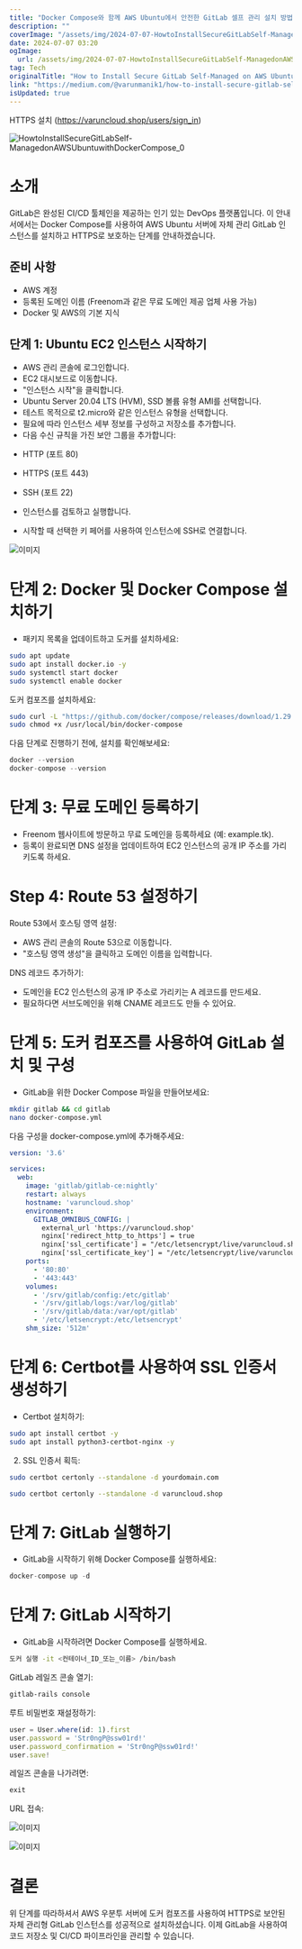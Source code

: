 ```yaml
---
title: "Docker Compose와 함께 AWS Ubuntu에서 안전한 GitLab 셀프 관리 설치 방법"
description: ""
coverImage: "/assets/img/2024-07-07-HowtoInstallSecureGitLabSelf-ManagedonAWSUbuntuwithDockerCompose_0.png"
date: 2024-07-07 03:20
ogImage: 
  url: /assets/img/2024-07-07-HowtoInstallSecureGitLabSelf-ManagedonAWSUbuntuwithDockerCompose_0.png
tag: Tech
originalTitle: "How to Install Secure GitLab Self-Managed on AWS Ubuntu with Docker Compose"
link: "https://medium.com/@varunmanik1/how-to-install-secure-gitlab-self-managed-on-aws-ubuntu-with-docker-compose-7d61d2264c13"
isUpdated: true
---
```





HTTPS 설치 (https://varuncloud.shop/users/sign_in)

![HowtoInstallSecureGitLabSelf-ManagedonAWSUbuntuwithDockerCompose_0](https://varuncloud.shop/assets/img/2024-07-07-HowtoInstallSecureGitLabSelf-ManagedonAWSUbuntuwithDockerCompose_0.png)

# 소개

GitLab은 완성된 CI/CD 툴체인을 제공하는 인기 있는 DevOps 플랫폼입니다. 이 안내서에서는 Docker Compose를 사용하여 AWS Ubuntu 서버에 자체 관리 GitLab 인스턴스를 설치하고 HTTPS로 보호하는 단계를 안내하겠습니다.

<div class="content-ad"></div>

## 준비 사항

- AWS 계정
- 등록된 도메인 이름 (Freenom과 같은 무료 도메인 제공 업체 사용 가능)
- Docker 및 AWS의 기본 지식

## 단계 1: Ubuntu EC2 인스턴스 시작하기

- AWS 관리 콘솔에 로그인합니다.
- EC2 대시보드로 이동합니다.
- "인스턴스 시작"을 클릭합니다.
- Ubuntu Server 20.04 LTS (HVM), SSD 볼륨 유형 AMI를 선택합니다.
- 테스트 목적으로 t2.micro와 같은 인스턴스 유형을 선택합니다.
- 필요에 따라 인스턴스 세부 정보를 구성하고 저장소를 추가합니다.
- 다음 수신 규칙을 가진 보안 그룹을 추가합니다:


<div class="content-ad"></div>

- HTTP (포트 80)
- HTTPS (포트 443)
- SSH (포트 22)

- 인스턴스를 검토하고 실행합니다.
- 시작할 때 선택한 키 페어를 사용하여 인스턴스에 SSH로 연결합니다.

![이미지](/assets/img/2024-07-07-HowtoInstallSecureGitLabSelf-ManagedonAWSUbuntuwithDockerCompose_1.png)

# 단계 2: Docker 및 Docker Compose 설치하기

<div class="content-ad"></div>

- 패키지 목록을 업데이트하고 도커를 설치하세요:

```bash
sudo apt update
sudo apt install docker.io -y
sudo systemctl start docker
sudo systemctl enable docker
```

도커 컴포즈를 설치하세요:

```bash
sudo curl -L "https://github.com/docker/compose/releases/download/1.29.2/docker-compose-$(uname -s)-$(uname -m)" -o /usr/local/bin/docker-compose
sudo chmod +x /usr/local/bin/docker-compose
```

<div class="content-ad"></div>

다음 단계로 진행하기 전에, 설치를 확인해보세요:

```js
docker --version
docker-compose --version
```

# 단계 3: 무료 도메인 등록하기

- Freenom 웹사이트에 방문하고 무료 도메인을 등록하세요 (예: example.tk).
- 등록이 완료되면 DNS 설정을 업데이트하여 EC2 인스턴스의 공개 IP 주소를 가리키도록 하세요.

<div class="content-ad"></div>

# Step 4: Route 53 설정하기

Route 53에서 호스팅 영역 설정:

- AWS 관리 콘솔의 Route 53으로 이동합니다.
- "호스팅 영역 생성"을 클릭하고 도메인 이름을 입력합니다.

DNS 레코드 추가하기:

<div class="content-ad"></div>

- 도메인을 EC2 인스턴스의 공개 IP 주소로 가리키는 A 레코드를 만드세요.
- 필요하다면 서브도메인을 위해 CNAME 레코드도 만들 수 있어요.

# 단계 5: 도커 컴포즈를 사용하여 GitLab 설치 및 구성

- GitLab을 위한 Docker Compose 파일을 만들어보세요:

```bash
mkdir gitlab && cd gitlab
nano docker-compose.yml
```

<div class="content-ad"></div>

다음 구성을 docker-compose.yml에 추가해주세요:

```yaml
version: '3.6'

services:
  web:
    image: 'gitlab/gitlab-ce:nightly'
    restart: always
    hostname: 'varuncloud.shop'
    environment:
      GITLAB_OMNIBUS_CONFIG: |
        external_url 'https://varuncloud.shop'
        nginx['redirect_http_to_https'] = true
        nginx['ssl_certificate'] = "/etc/letsencrypt/live/varuncloud.shop/fullchain.pem"
        nginx['ssl_certificate_key'] = "/etc/letsencrypt/live/varuncloud.shop/privkey.pem"
    ports:
      - '80:80'
      - '443:443'
    volumes:
      - '/srv/gitlab/config:/etc/gitlab'
      - '/srv/gitlab/logs:/var/log/gitlab'
      - '/srv/gitlab/data:/var/opt/gitlab'
      - '/etc/letsencrypt:/etc/letsencrypt'
    shm_size: '512m'
```

# 단계 6: Certbot를 사용하여 SSL 인증서 생성하기

- Certbot 설치하기:

<div class="content-ad"></div>

```bash
sudo apt install certbot -y
sudo apt install python3-certbot-nginx -y
```

2. SSL 인증서 획득:

```bash
sudo certbot certonly --standalone -d yourdomain.com

sudo certbot certonly --standalone -d varuncloud.shop
```

# 단계 7: GitLab 실행하기


<div class="content-ad"></div>

- GitLab을 시작하기 위해 Docker Compose를 실행하세요:

```js
docker-compose up -d
```

# 단계 7: GitLab 시작하기

- GitLab을 시작하려면 Docker Compose를 실행하세요.

<div class="content-ad"></div>

```bash
도커 실행 -it <컨테이너_ID_또는_이름> /bin/bash
```

GitLab 레일즈 콘솔 열기:

```bash
gitlab-rails console
```

루트 비밀번호 재설정하기:

<div class="content-ad"></div>

```js
user = User.where(id: 1).first
user.password = 'Str0ngP@ssw01rd!'
user.password_confirmation = 'Str0ngP@ssw01rd!'
user.save!
```

레일즈 콘솔을 나가려면:

```js
exit
```

URL 접속: 

<div class="content-ad"></div>

![이미지](/assets/img/2024-07-07-HowtoInstallSecureGitLabSelf-ManagedonAWSUbuntuwithDockerCompose_2.png)

![이미지](/assets/img/2024-07-07-HowtoInstallSecureGitLabSelf-ManagedonAWSUbuntuwithDockerCompose_3.png)

# 결론

위 단계를 따라하셔서 AWS 우분투 서버에 도커 컴포즈를 사용하여 HTTPS로 보안된 자체 관리형 GitLab 인스턴스를 성공적으로 설치하셨습니다. 이제 GitLab을 사용하여 코드 저장소 및 CI/CD 파이프라인을 관리할 수 있습니다.